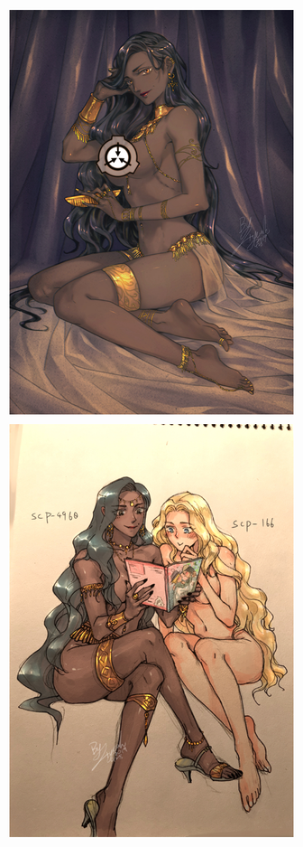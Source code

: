 ![q1000yeahs-yaoi==nvshen](.\q1000yeahs-yaoi==nvshen.jpg)

![q1000yeahs-yaoi==166](.\q1000yeahs-yaoi==166.jpg)